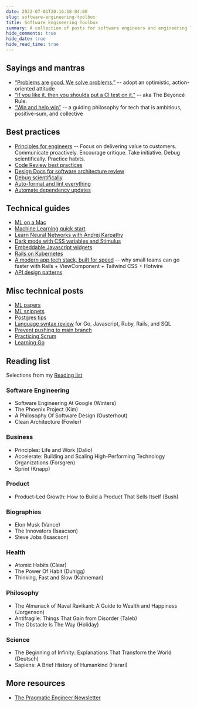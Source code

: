 ```yaml
---
date: 2022-07-01T20:16:18-04:00
slug: software-engineering-toolbox
title: Software Engineering Toolbox
summary: A collection of posts for software engineers and engineering leaders
hide_comments: true
hide_date: true
hide_read_time: true
---
```


## Sayings and mantras

- [“Problems are good. We solve problems.”](/problems) -- adopt an optimistic, action-oriented attitude
- [“If you like it, then you shoulda put a CI test on it.”](/beyonce-rule) -- aka The Beyoncé Rule.
- [“Win and help win”](/win) -- a guiding philosophy for tech that is ambitious, positive-sum, and collective

## Best practices

- [Principles for engineers](/principles-for-engineers) -- Focus on delivering value to customers. Communicate proactively. Encourage critique. Take initiative. Debug scientifically. Practice habits.
- [Code Review best practices](/code-review)
- [Design Docs for software architecture review](/design-docs)
- [Debug scientifically](/debug-scientifically)
- [Auto-format and lint everything](/linters)
- [Automate dependency updates](/dependencies)

## Technical guides

- [ML on a Mac](/ml-on-mac)
- [Machine Learning quick start](/ml-quick-start)
- [Learn Neural Networks with Andrej Karpathy](/neural-networks-karpathy)
- [Dark mode with CSS variables and Stimulus](/dark-mode-css-variables)
- [Embeddable Javascript widgets](/javascript-widgets)
- [Rails on Kubernetes](/rails-on-kubernetes)
- [A modern app tech stack, built for speed](/app-tech-stack-2021) -- why small teams can go faster with Rails + ViewComponent + Tailwind CSS + Hotwire
- [API design patterns](/api-design)

## Misc technical posts

- [ML papers](/ml-papers)
- [ML snippets](/ml-snippets)
- [Postgres tips](/postgres)
- [Language syntax review](/syntax) for Go, Javascript, Ruby, Rails, and SQL
- [Prevent pushing to main branch](/prevent-pushing-to-main-branch)
- [Practicing Scrum](/scrum)
- [Learning Go](/learn-go)

## Reading list

Selections from my [Reading list](/reading)

### Software Engineering

- Software Engineering At Google (Winters)
- The Phoenix Project (Kim)
- A Philosophy Of Software Design (Ousterhout)
- Clean Architecture (Fowler)

### Business

- Principles: Life and Work (Dalio)
- Accelerate: Building and Scaling High-Performing Technology Organizations (Forsgren)
- Sprint (Knapp)

### Product

- Product-Led Growth: How to Build a Product That Sells Itself (Bush)

### Biographies

- Elon Musk (Vance)
- The Innovators (Isaacson)
- Steve Jobs (Isaacson)

### Health

- Atomic Habits (Clear)
- The Power Of Habit (Duhigg)
- Thinking, Fast and Slow (Kahneman)

### Philosophy

- The Almanack of Naval Ravikant: A Guide to Wealth and Happiness (Jorgenson)
- Antifragile: Things That Gain from Disorder (Taleb)
- The Obstacle Is The Way (Holiday)

### Science

- The Beginning of Infinity: Explanations That Transform the World (Deutsch)
- Sapiens: A Brief History of Humankind (Harari)

## More resources

- [The Pragmatic Engineer Newsletter](https://www.pragmaticengineer.com/)
